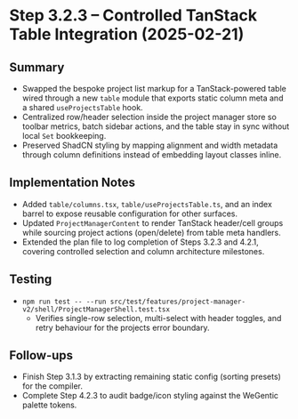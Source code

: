 # Step 3.2.3 – Controlled TanStack Table Integration (2025-02-21)

## Summary
- Swapped the bespoke project list markup for a TanStack-powered table wired through a new `table` module that exports static column meta and a shared `useProjectsTable` hook.
- Centralized row/header selection inside the project manager store so toolbar metrics, batch sidebar actions, and the table stay in sync without local `Set` bookkeeping.
- Preserved ShadCN styling by mapping alignment and width metadata through column definitions instead of embedding layout classes inline.

## Implementation Notes
- Added `table/columns.tsx`, `table/useProjectsTable.ts`, and an index barrel to expose reusable configuration for other surfaces.
- Updated `ProjectManagerContent` to render TanStack header/cell groups while sourcing project actions (open/delete) from table meta handlers.
- Extended the plan file to log completion of Steps 3.2.3 and 4.2.1, covering controlled selection and column architecture milestones.

## Testing
- `npm run test -- --run src/test/features/project-manager-v2/shell/ProjectManagerShell.test.tsx`
  - Verifies single-row selection, multi-select with header toggles, and retry behaviour for the projects error boundary.

## Follow-ups
- Finish Step 3.1.3 by extracting remaining static config (sorting presets) for the compiler.
- Complete Step 4.2.3 to audit badge/icon styling against the WeGentic palette tokens.
